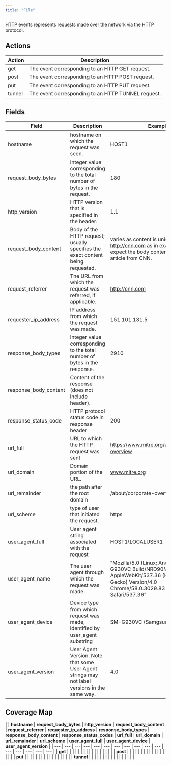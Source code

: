```yaml
---
title: "File"
---
```


HTTP events represents requests made over the network via the HTTP protocol.

## Actions

|Action|Description|
|---|---|
|get|The event corresponding to an HTTP GET request.
|post|The event corresponding to an HTTP POST request.
|put|The event corresponding to an HTTP PUT request.
|tunnel|The event corresponding to an HTTP TUNNEL request.

## Fields

|Field|Description|Example|
|---|---|---|
|hostname|hostname on which the request was seen.|HOST1
|request_body_bytes|Integer value corresponding to the total number of bytes in the request.|180
|http_version|HTTP version that is specified in the header.|1.1
|request_body_content|Body of the HTTP request; usually specifies the exact content being requested.|varies as content is unique. If referrer is http://cnn.com as in example below, expect the body content to likely be an article from CNN.
|request_referrer|The URL from which the request was referred, if applicable.|http://cnn.com
|requester_ip_address|IP address from which the request was made.|151.101.131.5
|response_body_types|Integer value corresponding to the total number of bytes in the response.|2910
|response_body_content|Content of the response (does not include header).|
|response_status_code|HTTP protocol status code in response header|200
|url_full|URL to which the HTTP request was sent|https://www.mitre.org/about/corporate-overview
|url_domain|Domain portion of the URL.|www.mitre.org
|url_remainder|the path after the root domain|/about/corporate-overview
|url_scheme|type of user that initiated the request.|https
|user_agent_full| User agent string associated with the request|HOST1\LOCALUSER1
|user_agent_name|The user agent through which the request was made.|"Mozilla/5.0 (Linux; Android 7.0; SM-G930VC Build/NRD90M; wv)</br>AppleWebKit/537.36 (KHTML, like Gecko) Version/4.0 Chrome/58.0.3029.83 Mobile Safari/537.36"
|user_agent_device|Device type from which request was made, identified by user_agent substring|SM-G930VC (Samgsung Galaxy S7)
|user_agent_version|User Agent Version. Note that some User Agent strings may not label versions in the same way.|4.0

## Coverage Map

| | **hostname** | **request_body_bytes** | **http_version** | **request_body_content** | **request_referrer** | **requester_ip_address** | **response_body_types** | **response_body_content** | **response_status_codes** | **url_full** | **url_domain** | **url_remainder** | **url_scheme** | **user_agent_full** | **user_agent_device** | **user_agent_version** |
| --- | --- | ---| --- | --- | --- | --- | --- | --- | --- | --- | --- | --- | --- | --- | --- |
| **get** | | | | | | | | | | | | | | | | |
| **post** | | | | | | | | | | | | | | | | |
| **put** | | | | | | | | | | | | | | | | |
| **tunnel** | | | | | | | | | | | | | | | | |